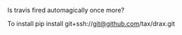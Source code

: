 Is travis fired automagically once more?

To install
pip install git+ssh://git@github.com/tax/drax.git